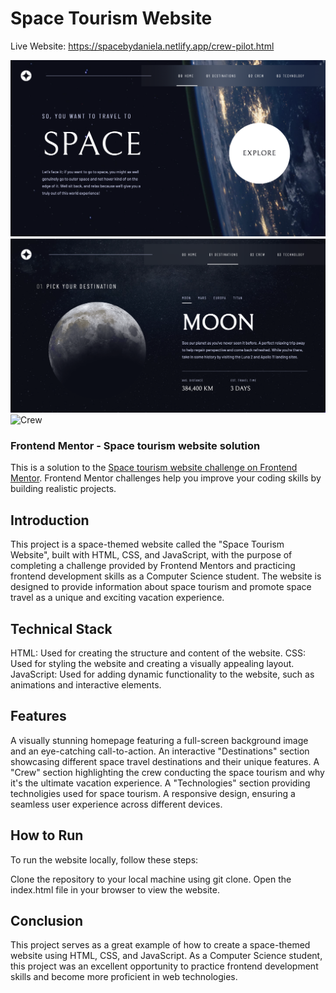 # Space Tourism Website

Live Website: <a href="https://spacebydaniela.netlify.app/crew-pilot.html">https://spacebydaniela.netlify.app/crew-pilot.html</a>

<img src="https://github.com/danielabfajardo/space-tourism-website/blob/803d84616f47cf65903edb72e6bc58ff904ea6f3/demo/homepage.png" alt="Homepage"/>
<img src="https://github.com/danielabfajardo/space-tourism-website/blob/803d84616f47cf65903edb72e6bc58ff904ea6f3/demo/planets.png" alt="Planets"/>
<img src="https://github.com/danielabfajardo/space-tourism-website/blob/803d84616f47cf65903edb72e6bc58ff904ea6f3/demo/crew.png" alt="Crew"/>

### Frontend Mentor - Space tourism website solution

This is a solution to the [Space tourism website challenge on Frontend Mentor](https://www.frontendmentor.io/challenges/space-tourism-multipage-website-gRWj1URZ3). Frontend Mentor challenges help you improve your coding skills by building realistic projects. 

## Introduction

This project is a space-themed website called the "Space Tourism Website", built with HTML, CSS, and JavaScript, with the purpose of completing a challenge provided by Frontend Mentors and practicing frontend development skills as a Computer Science student. The website is designed to provide information about space tourism and promote space travel as a unique and exciting vacation experience.

## Technical Stack

HTML: Used for creating the structure and content of the website.
CSS: Used for styling the website and creating a visually appealing layout.
JavaScript: Used for adding dynamic functionality to the website, such as animations and interactive elements.

## Features

A visually stunning homepage featuring a full-screen background image and an eye-catching call-to-action.
An interactive "Destinations" section showcasing different space travel destinations and their unique features.
A "Crew" section highlighting the crew conducting the space tourism and why it's the ultimate vacation experience.
A "Technologies" section providing technoligies used for space tourism.
A responsive design, ensuring a seamless user experience across different devices.

## How to Run

To run the website locally, follow these steps:

Clone the repository to your local machine using git clone.
Open the index.html file in your browser to view the website.

## Conclusion

This project serves as a great example of how to create a space-themed website using HTML, CSS, and JavaScript. As a Computer Science student, this project was an excellent opportunity to practice frontend development skills and become more proficient in web technologies.
